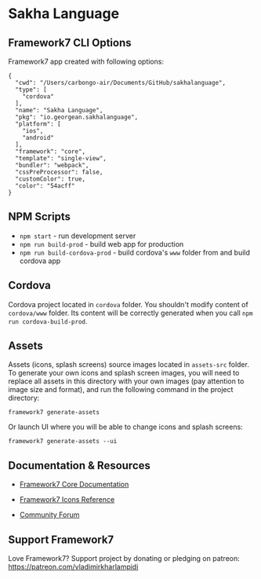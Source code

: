 # Sakha Language

## Framework7 CLI Options

Framework7 app created with following options:

```
{
  "cwd": "/Users/carbongo-air/Documents/GitHub/sakhalanguage",
  "type": [
    "cordova"
  ],
  "name": "Sakha Language",
  "pkg": "io.georgean.sakhalanguage",
  "platform": [
    "ios",
    "android"
  ],
  "framework": "core",
  "template": "single-view",
  "bundler": "webpack",
  "cssPreProcessor": false,
  "customColor": true,
  "color": "54acff"
}
```

## NPM Scripts

* `npm start` - run development server
* `npm run build-prod` - build web app for production
* `npm run build-cordova-prod` - build cordova's `www` folder from and build cordova app
## Cordova

Cordova project located in `cordova` folder. You shouldn't modify content of `cordova/www` folder. Its content will be correctly generated when you call `npm run cordova-build-prod`.

## Assets

Assets (icons, splash screens) source images located in `assets-src` folder. To generate your own icons and splash screen images, you will need to replace all assets in this directory with your own images (pay attention to image size and format), and run the following command in the project directory:

```
framework7 generate-assets
```

Or launch UI where you will be able to change icons and splash screens:

```
framework7 generate-assets --ui
```

## Documentation & Resources

* [Framework7 Core Documentation](https://framework7.io/docs/)


* [Framework7 Icons Reference](https://framework7.io/icons/)
* [Community Forum](https://forum.framework7.io)

## Support Framework7

Love Framework7? Support project by donating or pledging on patreon:
https://patreon.com/vladimirkharlampidi